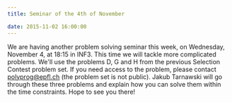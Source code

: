```yaml
---
title: Seminar of the 4th of November

date: 2015-11-02 16:00:00
---
```


We are having another problem solving seminar this week, on Wednesday, November 4, at 18:15 in INF3. This time we will tackle more complicated problems. We'll use the problems D, G and H from the previous Selection Contest problem set. If you need access to the problem, please contact polyprog@epfl.ch (the problem set is not public). Jakub Tarnawski will go through these three problems and explain how you can solve them within the time constraints. Hope to see you there!
